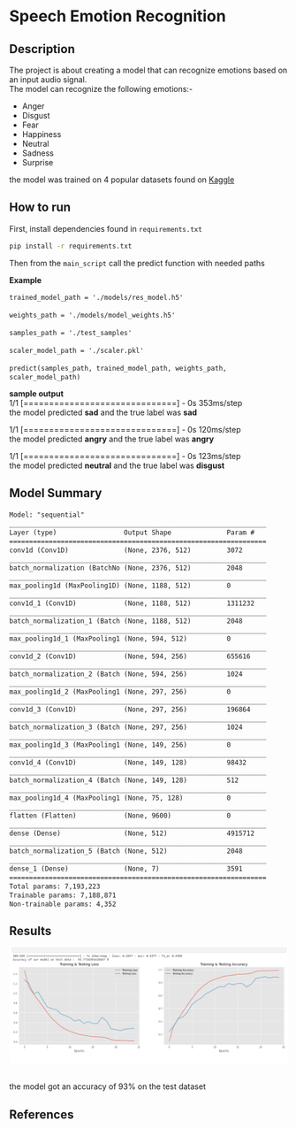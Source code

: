 # Speech Emotion Recognition 

 
## **Description**   
The project is about creating a model that can recognize emotions based on an input audio signal. <br />
The model can recognize the following emotions:-
- Anger
- Disgust
- Fear
- Happiness
- Neutral
- Sadness
- Surprise

the model was trained on 4 popular datasets found on 
[Kaggle](https://www.kaggle.com/datasets/dmitrybabko/speech-emotion-recognition-en)

## **How to run**   
First, install dependencies found in `requirements.txt`


```bash   
pip install -r requirements.txt
 ```
Then
from the `main_script` call the predict function with needed paths


**Example**

```
trained_model_path = './models/res_model.h5'

weights_path = './models/model_weights.h5'

samples_path = './test_samples'

scaler_model_path = './scaler.pkl'

predict(samples_path, trained_model_path, weights_path, scaler_model_path)

```

**sample output** <br />
1/1 [==============================] - 0s 353ms/step  <br />
the model predicted  **sad**  and the true label was  **sad**  <br />

1/1 [==============================] - 0s 120ms/step <br />
the model predicted  **angry**  and the true label was  **angry**  <br />

1/1 [==============================] - 0s 123ms/step <br />
the model predicted  **neutral**  and the true label was  **disgust** <br />


## Model Summary
```
Model: "sequential"
_________________________________________________________________
Layer (type)                 Output Shape              Param #   
=================================================================
conv1d (Conv1D)              (None, 2376, 512)         3072      
_________________________________________________________________
batch_normalization (BatchNo (None, 2376, 512)         2048      
_________________________________________________________________
max_pooling1d (MaxPooling1D) (None, 1188, 512)         0         
_________________________________________________________________
conv1d_1 (Conv1D)            (None, 1188, 512)         1311232   
_________________________________________________________________
batch_normalization_1 (Batch (None, 1188, 512)         2048      
_________________________________________________________________
max_pooling1d_1 (MaxPooling1 (None, 594, 512)          0         
_________________________________________________________________
conv1d_2 (Conv1D)            (None, 594, 256)          655616    
_________________________________________________________________
batch_normalization_2 (Batch (None, 594, 256)          1024      
_________________________________________________________________
max_pooling1d_2 (MaxPooling1 (None, 297, 256)          0         
_________________________________________________________________
conv1d_3 (Conv1D)            (None, 297, 256)          196864    
_________________________________________________________________
batch_normalization_3 (Batch (None, 297, 256)          1024      
_________________________________________________________________
max_pooling1d_3 (MaxPooling1 (None, 149, 256)          0         
_________________________________________________________________
conv1d_4 (Conv1D)            (None, 149, 128)          98432     
_________________________________________________________________
batch_normalization_4 (Batch (None, 149, 128)          512       
_________________________________________________________________
max_pooling1d_4 (MaxPooling1 (None, 75, 128)           0         
_________________________________________________________________
flatten (Flatten)            (None, 9600)              0         
_________________________________________________________________
dense (Dense)                (None, 512)               4915712   
_________________________________________________________________
batch_normalization_5 (Batch (None, 512)               2048      
_________________________________________________________________
dense_1 (Dense)              (None, 7)                 3591      
=================================================================
Total params: 7,193,223
Trainable params: 7,188,871
Non-trainable params: 4,352
```

## Results
![alt text](loss_acc.png)

<br />
the model got an accuracy of 93% on the test dataset 

## References

